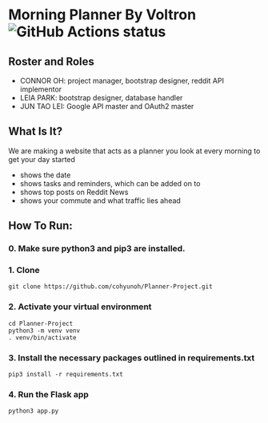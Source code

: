 # Morning Planner By Voltron <img alt="GitHub Actions status" src="https://github.com/cohyunoh/Planner-Project/workflows/Python%20application/badge.svg">

## Roster and Roles
 * CONNOR OH: project manager, bootstrap designer, reddit API implementor
 * LEIA PARK: bootstrap designer, database handler
 * JUN TAO LEI: Google API master and OAuth2 master

## What Is It?
We are making a website that acts as a planner you look at every morning to get your day started
* shows the date
* shows tasks and reminders, which can be added on to
* shows top posts on Reddit News
* shows your commute and what traffic lies ahead

## How To Run:

### 0. Make sure python3 and pip3 are installed.

### 1. Clone
```
git clone https://github.com/cohyunoh/Planner-Project.git
```

### 2. Activate your virtual environment
```
cd Planner-Project
python3 -m venv venv
. venv/bin/activate
```

### 3. Install the necessary packages outlined in requirements.txt
```
pip3 install -r requirements.txt
```

### 4. Run the Flask app
```
python3 app.py 
```
